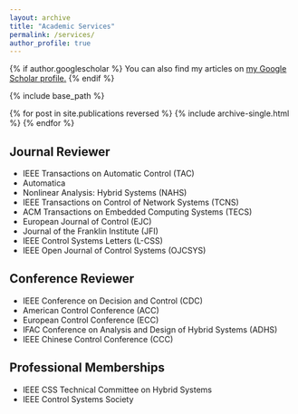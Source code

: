 ```yaml
---
layout: archive
title: "Academic Services"
permalink: /services/
author_profile: true
---
```



{% if author.googlescholar %}
  You can also find my articles on <u><a href="{{author.googlescholar}}">my Google Scholar profile</a>.</u>
{% endif %}

{% include base_path %}

{% for post in site.publications reversed %}
  {% include archive-single.html %}
{% endfor %}

## Journal Reviewer

* IEEE Transactions on Automatic Control (TAC)
* Automatica
* Nonlinear Analysis: Hybrid Systems (NAHS) 
* IEEE Transactions on Control of Network Systems (TCNS) 
* ACM Transactions on Embedded Computing Systems (TECS) 
* European Journal of Control (EJC) 
* Journal of the Franklin Institute (JFI) 
* IEEE Control Systems Letters (L-CSS) 
* IEEE Open Journal of Control Systems (OJCSYS)

## Conference Reviewer

* IEEE Conference on Decision and Control (CDC) 
* American Control Conference (ACC)
* European Control Conference (ECC) 
* IFAC Conference on Analysis and Design of Hybrid Systems (ADHS)
* IEEE Chinese Control Conference (CCC)

## Professional Memberships

* IEEE CSS Technical Committee on Hybrid Systems
* IEEE Control Systems Society
